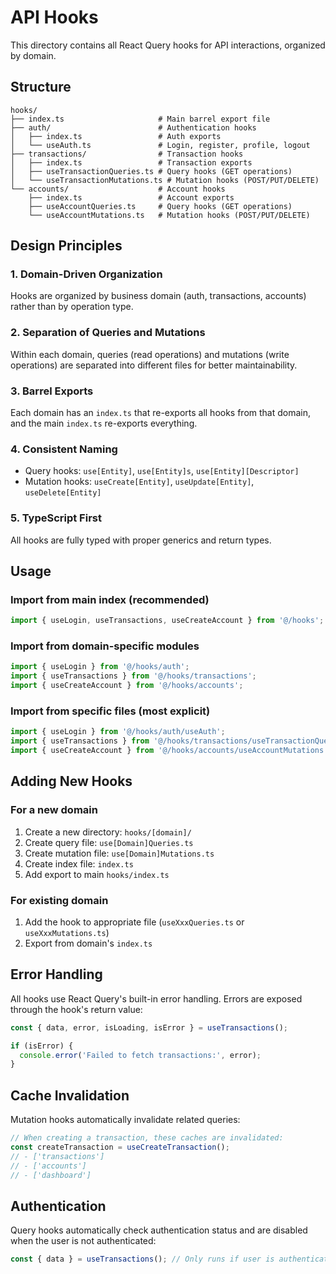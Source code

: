 # API Hooks

This directory contains all React Query hooks for API interactions, organized by domain.

## Structure

```
hooks/
├── index.ts                     # Main barrel export file
├── auth/                        # Authentication hooks
│   ├── index.ts                 # Auth exports
│   └── useAuth.ts               # Login, register, profile, logout
├── transactions/                # Transaction hooks
│   ├── index.ts                 # Transaction exports
│   ├── useTransactionQueries.ts # Query hooks (GET operations)
│   └── useTransactionMutations.ts # Mutation hooks (POST/PUT/DELETE)
└── accounts/                    # Account hooks
    ├── index.ts                 # Account exports
    ├── useAccountQueries.ts     # Query hooks (GET operations)
    └── useAccountMutations.ts   # Mutation hooks (POST/PUT/DELETE)
```

## Design Principles

### 1. Domain-Driven Organization
Hooks are organized by business domain (auth, transactions, accounts) rather than by operation type.

### 2. Separation of Queries and Mutations
Within each domain, queries (read operations) and mutations (write operations) are separated into different files for better maintainability.

### 3. Barrel Exports
Each domain has an `index.ts` that re-exports all hooks from that domain, and the main `index.ts` re-exports everything.

### 4. Consistent Naming
- Query hooks: `use[Entity]`, `use[Entity]s`, `use[Entity][Descriptor]`
- Mutation hooks: `useCreate[Entity]`, `useUpdate[Entity]`, `useDelete[Entity]`

### 5. TypeScript First
All hooks are fully typed with proper generics and return types.

## Usage

### Import from main index (recommended)
```typescript
import { useLogin, useTransactions, useCreateAccount } from '@/hooks';
```

### Import from domain-specific modules
```typescript
import { useLogin } from '@/hooks/auth';
import { useTransactions } from '@/hooks/transactions';
import { useCreateAccount } from '@/hooks/accounts';
```

### Import from specific files (most explicit)
```typescript
import { useLogin } from '@/hooks/auth/useAuth';
import { useTransactions } from '@/hooks/transactions/useTransactionQueries';
import { useCreateAccount } from '@/hooks/accounts/useAccountMutations';
```

## Adding New Hooks

### For a new domain
1. Create a new directory: `hooks/[domain]/`
2. Create query file: `use[Domain]Queries.ts`
3. Create mutation file: `use[Domain]Mutations.ts`
4. Create index file: `index.ts`
5. Add export to main `hooks/index.ts`

### For existing domain
1. Add the hook to appropriate file (`useXxxQueries.ts` or `useXxxMutations.ts`)
2. Export from domain's `index.ts`

## Error Handling

All hooks use React Query's built-in error handling. Errors are exposed through the hook's return value:

```typescript
const { data, error, isLoading, isError } = useTransactions();

if (isError) {
  console.error('Failed to fetch transactions:', error);
}
```

## Cache Invalidation

Mutation hooks automatically invalidate related queries:

```typescript
// When creating a transaction, these caches are invalidated:
const createTransaction = useCreateTransaction();
// - ['transactions']
// - ['accounts'] 
// - ['dashboard']
```

## Authentication

Query hooks automatically check authentication status and are disabled when the user is not authenticated:

```typescript
const { data } = useTransactions(); // Only runs if user is authenticated
```
